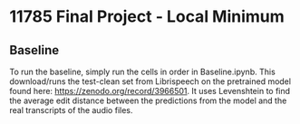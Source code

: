 # 11785 Final Project - Local Minimum

## Baseline 
To run the baseline, simply run the cells in order in Baseline.ipynb. This download/runs the test-clean set from Librispeech on the pretrained model found here: https://zenodo.org/record/3966501. It uses Levenshtein to find the average edit distance between the predictions from the model and the real transcripts of the audio files. 
